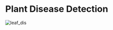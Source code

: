<h1>Plant Disease Detection</h1>


![leaf_dis](https://github.com/user-attachments/assets/3be86c65-158a-4a49-ae2a-ecba45f3dcde)

